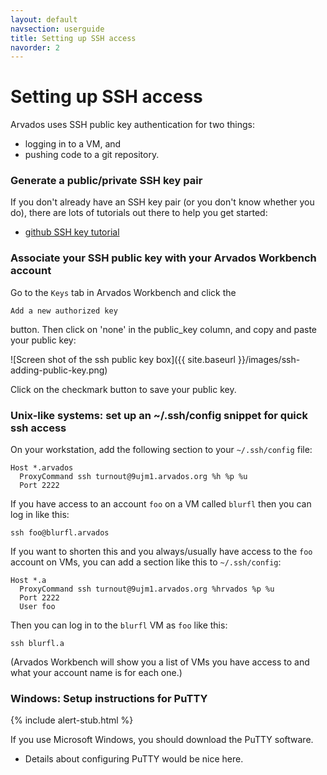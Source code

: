 ```yaml
---
layout: default
navsection: userguide
title: Setting up SSH access
navorder: 2
---
```


# Setting up SSH access

Arvados uses SSH public key authentication for two things:

* logging in to a VM, and
* pushing code to a git repository.

### Generate a public/private SSH key pair

If you don't already have an SSH key pair (or you don't know whether
you do), there are lots of tutorials out there to help you get
started:

* [github SSH key
tutorial](https://www.google.com/search?q=github+ssh+key+help)

### Associate your SSH public key with your Arvados Workbench account

Go to the `Keys` tab in Arvados Workbench and click the

  `Add a new authorized key`

button. Then click on 'none' in the public_key column, and copy and paste your public key:

  ![Screen shot of the ssh public key box]({{ site.baseurl }}/images/ssh-adding-public-key.png)

Click on the checkmark button to save your public key.

### Unix-like systems: set up an ~/.ssh/config snippet for quick ssh access

On your workstation, add the following section to your `~/.ssh/config`
file:

    Host *.arvados
      ProxyCommand ssh turnout@9ujm1.arvados.org %h %p %u
      Port 2222

If you have access to an account `foo` on a VM called `blurfl` then
you can log in like this:

    ssh foo@blurfl.arvados

If you want to shorten this and you always/usually have access to the
`foo` account on VMs, you can add a section like this to
`~/.ssh/config`:

    Host *.a
      ProxyCommand ssh turnout@9ujm1.arvados.org %hrvados %p %u
      Port 2222
      User foo

Then you can log in to the `blurfl` VM as `foo` like this:

    ssh blurfl.a

(Arvados Workbench will show you a list of VMs you have access to and
what your account name is for each one.)

### Windows: Setup instructions for PuTTY

{% include alert-stub.html %}

If you use Microsoft Windows, you should download the PuTTY software.

* Details about configuring PuTTY would be nice here.
